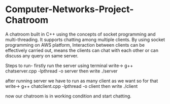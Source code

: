 # Computer-Networks-Project-Chatroom

A chatroom built in C++ using the concepts of socket programming and multi-threading. It supports chatting among multiple clients. By using socket programming on AWS platform, Interaction between clients can be effectively carried out, means the clients can chat with each other or can discuss any query on same server.

Steps to run-
firstly run the server using terminal write-> g++ chatserver.cpp -lpthread -o server
then write ./server

after running server we have to run as many client as we want so for that write-> g++ chatclient.cpp -lpthread -o client
then write ./client

now our chatroom is in working condition and start chatting.
